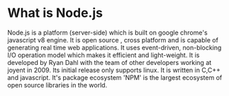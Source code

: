 # What is Node.js

Node.js is a platform (server-side) which is built on google chrome's javascript v8 engine.
It is open source , cross platform and is capable of generating real time web applications.
It uses event-driven, non-blocking I/O operation model which makes it efficient and light-weight.
It is developed by Ryan Dahl with the team of other developers working at joyent in 2009.
Its initial release only supports linux. It is written in C,C++ and javascript. It's package
ecosystem 'NPM' is the largest ecosystem of open source libraries in the world.
